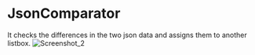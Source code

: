# JsonComparator
It checks the differences in the two json data and assigns them to another listbox.
![Screenshot_2](https://github.com/user-attachments/assets/6e62df22-6669-460e-8246-26e6fe321a23)

